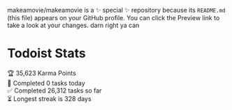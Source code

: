 makeamovie/makeamovie is a ✨ special ✨ repository because its `README.md` (this file) appears on your GitHub profile.
You can click the Preview link to take a look at your changes. darn right ya can

# Todoist Stats

<!-- TODO-IST:START -->
🏆  35,623 Karma Points           
🌸  Completed 0 tasks today           
✅  Completed 26,312 tasks so far           
⏳  Longest streak is 328 days
<!-- TODO-IST:END -->